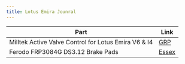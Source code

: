 ```yaml
---
title: Lotus Emira Jounral
---
```


| Part | Link |
|------|---------|
| Milltek Active Valve Control for Lotus Emira V6 & I4 | [GRP](https://www.gregsraceparts.com/products/milltek-active-valve-control-for-lotus-emira) |
| Ferodo FRP3084G DS3.12 Brake Pads | [Essex](https://www.essexparts.com/ferodo-frp3084g-ds312-brake-pads) |
